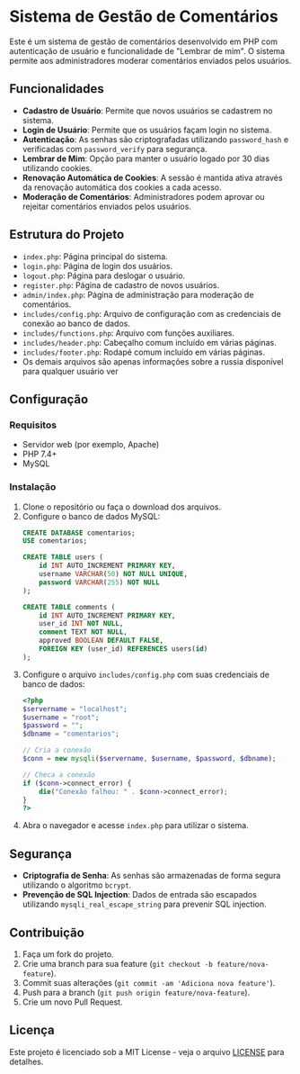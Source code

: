 # Sistema de Gestão de Comentários

Este é um sistema de gestão de comentários desenvolvido em PHP com autenticação de usuário e funcionalidade de "Lembrar de mim". O sistema permite aos administradores moderar comentários enviados pelos usuários.

## Funcionalidades

- **Cadastro de Usuário**: Permite que novos usuários se cadastrem no sistema.
- **Login de Usuário**: Permite que os usuários façam login no sistema.
- **Autenticação**: As senhas são criptografadas utilizando `password_hash` e verificadas com `password_verify` para segurança.
- **Lembrar de Mim**: Opção para manter o usuário logado por 30 dias utilizando cookies.
- **Renovação Automática de Cookies**: A sessão é mantida ativa através da renovação automática dos cookies a cada acesso.
- **Moderação de Comentários**: Administradores podem aprovar ou rejeitar comentários enviados pelos usuários.

## Estrutura do Projeto

- `index.php`: Página principal do sistema.
- `login.php`: Página de login dos usuários.
- `logout.php`: Página para deslogar o usuário.
- `register.php`: Página de cadastro de novos usuários.
- `admin/index.php`: Página de administração para moderação de comentários.
- `includes/config.php`: Arquivo de configuração com as credenciais de conexão ao banco de dados.
- `includes/functions.php`: Arquivo com funções auxiliares.
- `includes/header.php`: Cabeçalho comum incluído em várias páginas.
- `includes/footer.php`: Rodapé comum incluído em várias páginas.
- Os demais arquivos são apenas informações sobre a russia disponível para qualquer usuário ver
## Configuração

### Requisitos

- Servidor web (por exemplo, Apache)
- PHP 7.4+
- MySQL

### Instalação

1. Clone o repositório ou faça o download dos arquivos.
2. Configure o banco de dados MySQL:
    ```sql
    CREATE DATABASE comentarios;
    USE comentarios;

    CREATE TABLE users (
        id INT AUTO_INCREMENT PRIMARY KEY,
        username VARCHAR(50) NOT NULL UNIQUE,
        password VARCHAR(255) NOT NULL
    );

    CREATE TABLE comments (
        id INT AUTO_INCREMENT PRIMARY KEY,
        user_id INT NOT NULL,
        comment TEXT NOT NULL,
        approved BOOLEAN DEFAULT FALSE,
        FOREIGN KEY (user_id) REFERENCES users(id)
    );
    ```
3. Configure o arquivo `includes/config.php` com suas credenciais de banco de dados:
    ```php
    <?php
    $servername = "localhost";
    $username = "root";
    $password = "";
    $dbname = "comentarios";

    // Cria a conexão
    $conn = new mysqli($servername, $username, $password, $dbname);

    // Checa a conexão
    if ($conn->connect_error) {
        die("Conexão falhou: " . $conn->connect_error);
    }
    ?>
    ```
4. Abra o navegador e acesse `index.php` para utilizar o sistema.

## Segurança

- **Criptografia de Senha**: As senhas são armazenadas de forma segura utilizando o algoritmo `bcrypt`.
- **Prevenção de SQL Injection**: Dados de entrada são escapados utilizando `mysqli_real_escape_string` para prevenir SQL injection.

## Contribuição

1. Faça um fork do projeto.
2. Crie uma branch para sua feature (`git checkout -b feature/nova-feature`).
3. Commit suas alterações (`git commit -am 'Adiciona nova feature'`).
4. Push para a branch (`git push origin feature/nova-feature`).
5. Crie um novo Pull Request.

## Licença

Este projeto é licenciado sob a MIT License - veja o arquivo [LICENSE](LICENSE) para detalhes.
